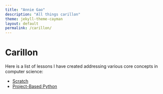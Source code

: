 ```yaml
---
title: "Annie Gao"
description: "All things carillon"
theme: jekyll-theme-cayman
layout: default
permalink: /carillon/
---
```


# Carillon

Here is a list of lessons I have created addressing various core concepts in computer science:
* [Scratch](scratch-1c/)
* [Project-Based Python](python-2/)
